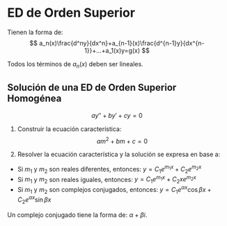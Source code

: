 # ED de Orden Superior
Tienen la forma de:
$$
a_n(x)\frac{d^ny}{dx^n}+a_{n-1}(x)\frac{d^{n-1}y}{dx^{n-1}}+...+a_1(x)y=g(x)
$$

Todos los términos de $a_n(x)$ deben ser lineales.

## Solución de una ED de Orden Superior Homogénea 
$$
ay''+by'+cy=0
$$

1. Construir la ecuación característica:
$$
am^2+bm+c=0
$$

2. Resolver la ecuación característica y la solución se expresa en base a:
* Si $m_1$ y $m_2$ son reales diferentes, entonces: $y=C_1e^{m_1x}+C_2e^{m_2x}$
* Si $m_1$ y $m_2$ son reales iguales, entonces: $y=C_1e^{m_1x}+C_2xe^{m_2x}$
* Si $m_1$ y $m_2$ son complejos conjugados, entonces: $y=C_1e^{\alpha x}\cos\beta x+C_2e^{\alpha x}\sin\beta x$

Un complejo conjugado tiene la forma de: $\alpha+\beta i$.
